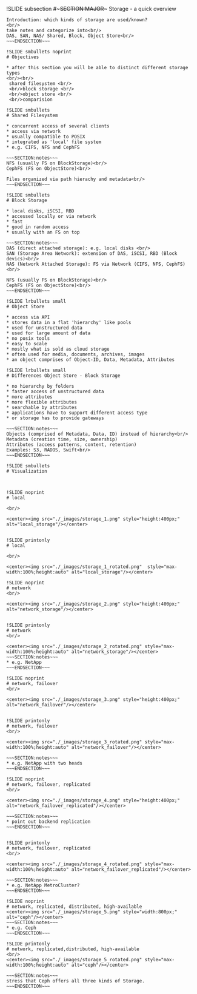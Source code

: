 !SLIDE subsection
#~~~SECTION:MAJOR~~~ Storage - a quick overview

~~~SECTION:notes~~~
Introduction: which kinds of storage are used/known?
<br/>
take notes and categorize into<br/>
DAS, SAN, NAS/ Shared, Block, Object Store<br/>
~~~ENDSECTION~~~

!SLIDE smbullets noprint
# Objectives

* after this section you will be able to distinct different storage types
<br/><br/>
 shared filesystem <br/>
 <br/>block storage <br/>
 <br/>object store <br/>
 <br/>comparision 

!SLIDE smbullets
# Shared Filesystem

* concurrent access of several clients
* access via network
* usually compatible to POSIX
* integrated as 'local' file system
* e.g. CIFS, NFS and CephFS

~~~SECTION:notes~~~
NFS (usually FS on BlockStorage)<br/>
CephFS (FS on ObjectStore)<br/>

Files organized via path hierachy and metadata<br/>
~~~ENDSECTION~~~

!SLIDE smbullets
# Block Storage

* local disks, iSCSI, RBD
* accessed locally or via network
* fast
* good in random access
* usually with an FS on top

~~~SECTION:notes~~~
DAS (direct attached storage): e.g. local disks <br/>
SAN (Storage Area Network): extension of DAS, iSCSI, RBD (Block devics)<br/>
NAS (Network Attached Storage): FS via Network (CIFS, NFS, CephFS)<br/>

NFS (usually FS on BlockStorage)<br/>
CephFS (FS on ObjectStore)<br/>
~~~ENDSECTION~~~

!SLIDE lrbullets small
# Object Store

* access via API
* stores data in a flat 'hierarchy' like pools
* used for unstructured data
* used for large amount of data
* no posix tools
* easy to scale
* mostly what is sold as cloud storage
* often used for media, documents, archives, images
* an object comprises of Object-ID, Data, Metadata, Attributes

!SLIDE lrbullets small
# Differences Object Store - Block Storage

* no hierarchy by folders
* faster access of unstructured data
* more attributes
* more flexible attributes
* searchable by attributes
* applications have to support different access type
* or storage has to provide gateways

~~~SECTION:notes~~~
Objects (comprised of Metadata, Data, ID) instead of hierarchy<br/>
Metadata (creation time, size, ownership)
Attributes (access patterns, content, retention)
Examples: S3, RADOS, Swift<br/>
~~~ENDSECTION~~~

!SLIDE smbullets
# Visualization



!SLIDE noprint 
# local

<br/>

<center><img src="./_images/storage_1.png" style="height:400px;" alt="local_storage"/></center>


!SLIDE printonly
# local

<br/>

<center><img src="./_images/storage_1_rotated.png"  style="max-width:100%;height:auto" alt="local_storage"/></center>

!SLIDE noprint 
# network
<br/>

<center><img src="./_images/storage_2.png" style="height:400px;" alt="network_storage"/></center>


!SLIDE printonly 
# network
<br/>

<center><img src="./_images/storage_2_rotated.png" style="max-width:100%;height:auto" alt="network_storage"/></center>
~~~SECTION:notes~~~
* e.g. NetApp
~~~ENDSECTION~~~

!SLIDE noprint 
# network, failover
<br/>

<center><img src="./_images/storage_3.png" style="height:400px;" alt="network_failover"/></center>


!SLIDE printonly 
# network, failover
<br/>

<center><img src="./_images/storage_3_rotated.png" style="max-width:100%;height:auto" alt="network_failover"/></center>

~~~SECTION:notes~~~
* e.g. NetApp with two heads
~~~ENDSECTION~~~

!SLIDE noprint 
# network, failover, replicated
<br/>

<center><img src="./_images/storage_4.png" style="height:400px;" alt="network_failover_replicated"/></center>

~~~SECTION:notes~~~
* point out backend replication
~~~ENDSECTION~~~


!SLIDE printonly
# network, failover, replicated
<br/>

<center><img src="./_images/storage_4_rotated.png" style="max-width:100%;height:auto" alt="network_failover_replicated"/></center>

~~~SECTION:notes~~~
* e.g. NetApp MetroCluster?
~~~ENDSECTION~~~

!SLIDE noprint
# network, replicated, distributed, high-available
<center><img src="./_images/storage_5.png" style="width:800px;" alt="ceph"/></center>
~~~SECTION:notes~~~
* e.g. Ceph
~~~ENDSECTION~~~

!SLIDE printonly
# network, replicated,distributed, high-available
<br/>
<center><img src="./_images/storage_5_rotated.png" style="max-width:100%;height:auto" alt="ceph"/></center>

~~~SECTION:notes~~~
stress that Ceph offers all three kinds of Storage.
~~~ENDSECTION~~~
